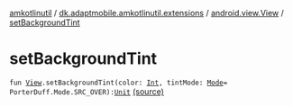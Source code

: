 [amkotlinutil](../../index.md) / [dk.adaptmobile.amkotlinutil.extensions](../index.md) / [android.view.View](index.md) / [setBackgroundTint](./set-background-tint.md)

# setBackgroundTint

`fun `[`View`](https://developer.android.com/reference/android/view/View.html)`.setBackgroundTint(color: `[`Int`](https://kotlinlang.org/api/latest/jvm/stdlib/kotlin/-int/index.html)`, tintMode: `[`Mode`](https://developer.android.com/reference/android/graphics/PorterDuff/Mode.html)` = PorterDuff.Mode.SRC_OVER): `[`Unit`](https://kotlinlang.org/api/latest/jvm/stdlib/kotlin/-unit/index.html) [(source)](https://github.com/adaptmobile-organization/amkotlinutil/tree/master/amkotlinutil/amkotlinutil/src/main/java/dk/adaptmobile/amkotlinutil/extensions/ViewExtensions.kt#L244)
